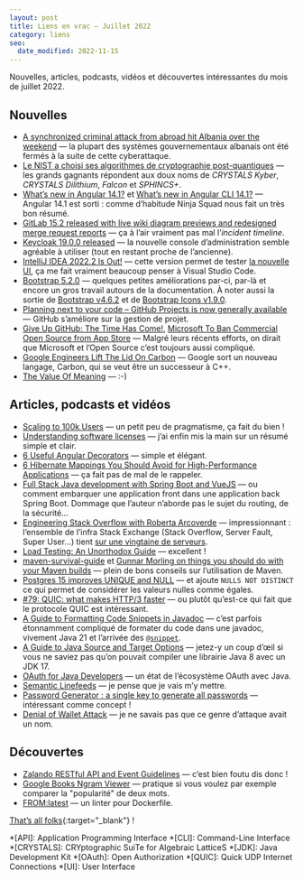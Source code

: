 ```yaml
---
layout: post
title: Liens en vrac — Juillet 2022
category: liens
seo:
  date_modified: 2022-11-15
---
```


Nouvelles, articles, podcasts, vidéos et découvertes intéressantes du mois de juillet 2022.

## Nouvelles

- [A synchronized criminal attack from abroad hit Albania over the weekend](https://securityaffairs.co/wordpress/133363/cyber-warfare-2/albania-cyber-attack.html)
  — la plupart des systèmes gouvernementaux albanais ont été fermés à la suite de cette cyberattaque.
- [Le NIST a choisi ses algorithmes de cryptographie post-quantiques](https://www.bortzmeyer.org/nist-pq.html)
  — les grands gagnants répondent aux doux noms de _CRYSTALS Kyber_, _CRYSTALS Dilithium_, _Falcon_ et _SPHINCS+_.
- [What’s new in Angular 14.1?](https://blog.ninja-squad.com/2022/07/21/what-is-new-angular-14.1/) et
  [What’s new in Angular CLI 14.1?](https://blog.ninja-squad.com/2022/07/21/angular-cli-14.1/)
  — Angular 14.1 est sorti : comme d’habitude Ninja Squad nous fait un très bon résumé.
- [GitLab 15.2 released with live wiki diagram previews and redesigned merge request reports](https://about.gitlab.com/releases/2022/07/22/gitlab-15-2-released/)
  — ça à l’air vraiment pas mal l’_incident timeline_.
- [Keycloak 19.0.0 released](https://www.keycloak.org/2022/07/keycloak-1900-released)
  — la nouvelle console d’administration semble agréable à utiliser (tout en restant proche de l’ancienne).
- [IntelliJ IDEA 2022.2 Is Out!](https://blog.jetbrains.com/idea/2022/07/intellij-idea-2022-2/)
  — cette version permet de tester
  [la nouvelle UI](https://blog.jetbrains.com/idea/2022/05/take-part-in-the-new-ui-preview-for-your-jetbrains-ide/),
  ça me fait vraiment beaucoup penser à Visual Studio Code.
- [Bootstrap 5.2.0](https://blog.getbootstrap.com/2022/07/19/bootstrap-5-2-0/)
  — quelques petites améliorations par-ci, par-là et encore un gros travail autours de la documentation. À noter aussi
  la sortie de [Bootstrap v4.6.2](https://blog.getbootstrap.com/2022/07/19/bootstrap-4-6-2/) et de
  [Bootstrap Icons v1.9.0](https://blog.getbootstrap.com/2022/07/13/bootstrap-icons-1-9-0/).
- [Planning next to your code – GitHub Projects is now generally available](https://github.blog/2022-07-27-planning-next-to-your-code-github-projects-is-now-generally-available/)
  — GitHub s’améliore sur la gestion de projet.
- [Give Up GitHub: The Time Has Come!](https://sfconservancy.org/blog/2022/jun/30/give-up-github-launch/),
  [Microsoft To Ban Commercial Open Source from App Store](https://sfconservancy.org/blog/2022/jul/07/microsoft-bans-commerical-open-source-in-app-store/)
  — Malgré leurs récents efforts, on dirait que Microsoft et l’Open Source c’est toujours aussi compliqué.
- [Google Engineers Lift The Lid On Carbon](https://www.phoronix.com/news/Carbon-Successor-To-CPP)
  — Google sort un nouveau langage, Carbon, qui se veut être un successeur à C++.
- [The Value Of Meaning](https://dilbert.com/strip/2022-07-04)
  — :-)

## Articles, podcasts et vidéos

- [Scaling to 100k Users](https://alexpareto.com/scalability/systems/2020/02/03/scaling-100k.html)
  — un petit peu de pragmatisme, ça fait du bien !
- [Understanding software licenses](https://dev.to/zenika/understanding-software-licenses-1a0o)
  — j’ai enfin mis la main sur un résumé simple et clair.
- [6 Useful Angular Decorators](https://blog.bitsrc.io/6-useful-decorators-to-use-in-your-angular-projects-777e9b4c8c62)
  — simple et élégant.
- [6 Hibernate Mappings You Should Avoid for High-Performance Applications](https://thorben-janssen.com/6-hibernate-mappings-you-should-avoid-for-high-performance-applications/)
  — ça fait pas de mal de le rappeler.
- [Full Stack Java development with Spring Boot and VueJS](https://www.danvega.dev/blog/2021/01/22/full-stack-java-vue/)
  — ou comment embarquer une application front dans une application back Spring Boot. Dommage que l’auteur n’aborde pas
  le sujet du routing, de la sécurité...
- [Engineering Stack Overflow with Roberta Arcoverde](https://hanselminutes.com/847/engineering-stack-overflow-with-roberta-arcoverde)
  — impressionnant : l’ensemble de l’infra Stack Exchange (Stack Overflow, Server Fault, Super User...) tient
  [sur une vingtaine de serveurs](https://stackexchange.com/performance).
- [Load Testing: An Unorthodox Guide](https://www.marcobehler.com/guides/load-testing)
  — excellent !
- [maven-survival-guide](https://github.com/rfichtner/maven-survival-guide)
  et [Gunnar Morling on things you should do with your Maven builds](https://twitter.com/gunnarmorling/status/1551581756654080001)
  — plein de bons conseils sur l’utilisation de Maven.
- [Postgres 15 improves UNIQUE and NULL](https://blog.rustprooflabs.com/2022/07/postgres-15-unique-improvement-with-null)
  — et ajoute `NULLS NOT DISTINCT` ce qui permet de considérer les valeurs nulles comme égales.
- [#79: QUIC: what makes HTTP/3 faster](https://nurkiewicz.com/79)
  — ou plutôt qu’est-ce qui fait que le protocole QUIC est intéressant.
- [A Guide to Formatting Code Snippets in Javadoc](https://reflectoring.io/howto-format-code-snippets-in-javadoc/)
  — c’est parfois étonnamment compliqué de formater du code dans une javadoc, vivement Java 21 et l’arrivée des
  [`@snippet`](https://docs.oracle.com/en/java/javase/18/code-snippet/index.html).
- [A Guide to Java Source and Target Options](https://www.baeldung.com/java-source-target-options)
  — jetez-y un coup d’œil si vous ne saviez pas qu’on pouvait compiler une librairie Java 8 avec un JDK 17.
- [OAuth for Java Developers](https://developer.okta.com/blog/2022/06/16/oauth-java)
  — un état de l’écosystème OAuth avec Java.
- [Semantic Linefeeds](https://rhodesmill.org/brandon/2012/one-sentence-per-line/)
  — je pense que je vais m’y mettre.
- [Password Generator : a single key to generate all passwords](https://www.mathieupassenaud.fr/password-generator/index.html)
  — intéressant comme concept !
- [Denial of Wallet Attack](https://medium.com/geekculture/denial-of-wallet-attack-3d8ecadfbd4e)
  — je ne savais pas que ce genre d’attaque avait un nom.

## Découvertes

- [Zalando RESTful API and Event Guidelines](https://opensource.zalando.com/restful-api-guidelines/)
  — c’est bien foutu dis donc !
- [Google Books Ngram Viewer](https://books.google.com/ngrams/)
  — pratique si vous voulez par exemple comparer la "popularité" de deux mots.
- [FROM:latest](https://www.fromlatest.io/#/)
  — un linter pour Dockerfile.

[That’s all folks](https://www.youtube.com/watch?v=r57J0jPyZRs "Nina Simone - Sinnerman"){:target="_blank"} !

<!-- prettier-ignore-start -->
*[API]: Application Programming Interface
*[CLI]: Command-Line Interface
*[CRYSTALS]: CRYptographic SuiTe for Algebraic LatticeS
*[JDK]: Java Development Kit
*[OAuth]: Open Authorization
*[QUIC]: Quick UDP Internet Connections
*[UI]: User Interface
<!-- prettier-ignore-end -->
